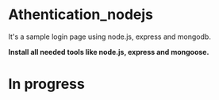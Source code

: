 # Athentication_nodejs
It's a sample login page using node.js, express and mongodb.

**Install all needed tools like node.js, express and mongoose.**

# In progress
